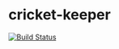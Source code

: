 # cricket-keeper

[![Build Status](https://travis-ci.org/victor-mthemba/cricket_match.svg?branch=master)](https://travis-ci.org/victor-mthemba/cricket_match)
